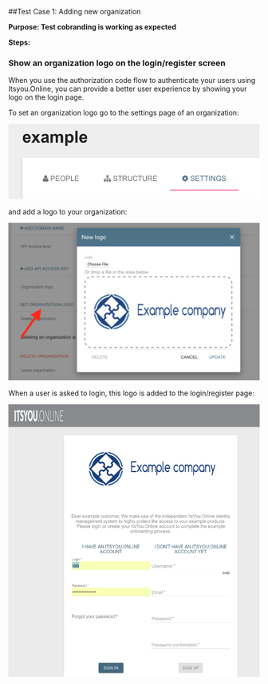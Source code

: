 ##Test Case 1: Adding new organization

**Purpose: Test cobranding is working as expected**

**Steps:**

### Show an organization logo on the login/register screen

When you use the authorization code flow to authenticate your users using Itsyou.Online, you can provide a better user experience by showing your logo on the login page.

To set an organization logo go to the settings page of an organization:

![Organization Settings](OrganizationSettingsTab.png)

and add a logo to your organization:

![Set organization logo](SetOrganizationLogo.png)

When a user is asked to login, this logo is added to the login/register page:

![Branded login page](BrandedLoginPage.png)
